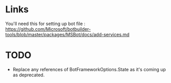 ﻿# Links
You'll need this for setting up bot file :
https://github.com/Microsoft/botbuilder-tools/blob/master/packages/MSBot/docs/add-services.md

# TODO
- Replace any references of BotFrameworkOptions.State as it's coming up as deprecated.